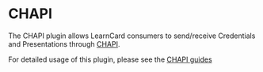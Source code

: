 # CHAPI

The CHAPI plugin allows LearnCard consumers to send/receive Credentials and Presentations through [CHAPI](../../chapi/).&#x20;

For detailed usage of this plugin, please see the [CHAPI guides](../../chapi/)
